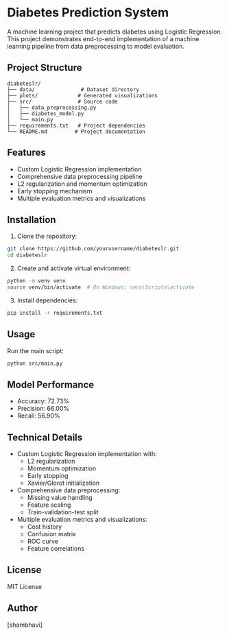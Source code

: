 # Diabetes Prediction System

A machine learning project that predicts diabetes using Logistic Regression. This project demonstrates end-to-end implementation of a machine learning pipeline from data preprocessing to model evaluation.

## Project Structure
```
diabeteslr/
├── data/               # Dataset directory
├── plots/             # Generated visualizations
├── src/               # Source code
│   ├── data_preprocessing.py
│   ├── diabetes_model.py
│   └── main.py
├── requirements.txt   # Project dependencies
└── README.md         # Project documentation
```

## Features
- Custom Logistic Regression implementation
- Comprehensive data preprocessing pipeline
- L2 regularization and momentum optimization
- Early stopping mechanism
- Multiple evaluation metrics and visualizations

## Installation
1. Clone the repository:
```bash
git clone https://github.com/yourusername/diabeteslr.git
cd diabeteslr
```

2. Create and activate virtual environment:
```bash
python -m venv venv
source venv/bin/activate  # On Windows: venv\Scripts\activate
```

3. Install dependencies:
```bash
pip install -r requirements.txt
```

## Usage
Run the main script:
```bash
python src/main.py
```

## Model Performance
- Accuracy: 72.73%
- Precision: 66.00%
- Recall: 56.90%

## Technical Details
- Custom Logistic Regression implementation with:
  - L2 regularization
  - Momentum optimization
  - Early stopping
  - Xavier/Glorot initialization
- Comprehensive data preprocessing:
  - Missing value handling
  - Feature scaling
  - Train-validation-test split
- Multiple evaluation metrics and visualizations:
  - Cost history
  - Confusion matrix
  - ROC curve
  - Feature correlations

## License
MIT License

## Author
[shambhavi] 
